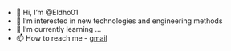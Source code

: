 - 👋 Hi, I’m @Eldho01
- 👀 I’m interested in new technologies and engineering methods
- 🌱 I’m currently learning ...
- 📫 How to reach me - [gmail](eldhobaby21@gmail.com)


<!---
Eldho01/Eldho01 is a ✨ special ✨ repository because its `README.md` (this file) appears on your GitHub profile.
You can click the Preview link to take a look at your changes.
--->

